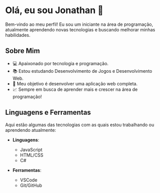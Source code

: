 # Olá, eu sou Jonathan 👋

Bem-vindo ao meu perfil! Eu sou um iniciante na área de programação, atualmente aprendendo novas tecnologias e buscando melhorar minhas habilidades.

## Sobre Mim

- 💻 Apaixonado por tecnologia e programação.
- 📚 Estou estudando Desenvolvimento de Jogos e Desenvolvimento Web.
- 🎯 Meu objetivo é desenvolver uma aplicação web completa.
- 📈 Sempre em busca de aprender mais e crescer na área de programação!

## Linguagens e Ferramentas

Aqui estão algumas das tecnologias com as quais estou trabalhando ou aprendendo atualmente:

- **Linguagens**:
  - JavaScript
  - HTML/CSS
  - C#

- **Ferramentas**:
  - VSCode
  - Git/GitHub
  

